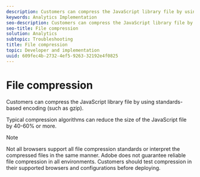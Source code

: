 ```yaml
---
description: Customers can compress the JavaScript library file by using standards-based encoding (such as gzip).
keywords: Analytics Implementation
seo-description: Customers can compress the JavaScript library file by using standards-based encoding (such as gzip).
seo-title: File compression
solution: Analytics
subtopic: Troubleshooting
title: File compression
topic: Developer and implementation
uuid: 609fec4b-2732-4ef5-9263-32192e4f0825
---
```


# File compression

Customers can compress the JavaScript library file by using standards-based encoding (such as gzip).

Typical compression algorithms can reduce the size of the JavaScript file by 40-60% or more.

>[!NOTE]
>
>Not all browsers support all file compression standards or interpret the compressed files in the same manner. Adobe does not guarantee reliable file compression in all environments. Customers should test compression in their supported browsers and configurations before deploying.

